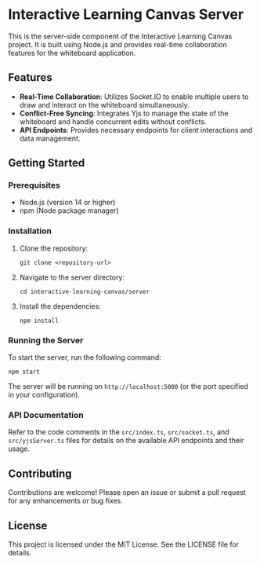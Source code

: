 # Interactive Learning Canvas Server

This is the server-side component of the Interactive Learning Canvas project. It is built using Node.js and provides real-time collaboration features for the whiteboard application.

## Features

- **Real-Time Collaboration**: Utilizes Socket.IO to enable multiple users to draw and interact on the whiteboard simultaneously.
- **Conflict-Free Syncing**: Integrates Yjs to manage the state of the whiteboard and handle concurrent edits without conflicts.
- **API Endpoints**: Provides necessary endpoints for client interactions and data management.

## Getting Started

### Prerequisites

- Node.js (version 14 or higher)
- npm (Node package manager)

### Installation

1. Clone the repository:
   ```
   git clone <repository-url>
   ```

2. Navigate to the server directory:
   ```
   cd interactive-learning-canvas/server
   ```

3. Install the dependencies:
   ```
   npm install
   ```

### Running the Server

To start the server, run the following command:
```
npm start
```

The server will be running on `http://localhost:5000` (or the port specified in your configuration).

### API Documentation

Refer to the code comments in the `src/index.ts`, `src/socket.ts`, and `src/yjsServer.ts` files for details on the available API endpoints and their usage.

## Contributing

Contributions are welcome! Please open an issue or submit a pull request for any enhancements or bug fixes.

## License

This project is licensed under the MIT License. See the LICENSE file for details.